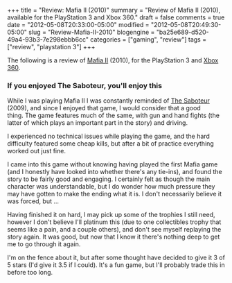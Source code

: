 +++
title = "Review: Mafia II (2010)"
summary = "Review of Mafia II (2010), available for the PlayStation 3 and Xbox 360."
draft = false
comments = true
date = "2012-05-08T20:33:00-05:00"
modified = "2012-05-08T20:49:30-05:00"
slug = "Review-Mafia-II-2010"
blogengine = "ba25e689-d520-49a4-93b3-7e298ebbb6cc"
categories = ["gaming", "review"]
tags = ["review", "playstation 3"]
+++

<div class="note">
<p>The following is a review of <a rel="external" href="http://www.amazon.com/Mafia-II-Playstation-3/dp/B00198PO5I?tag=strivinglifen-20">Mafia II</a> (2010), for the PlayStation 3 and <a rel="external" href="http://www.amazon.com/Mafia-II-Xbox-360/dp/B000ZK698C?tag=strivinglifen-20">Xbox 360</a>.</p>
</div>
<h3>If you enjoyed The Saboteur, you'll enjoy this</h3>
<p>While I was playing Mafia II I was constantly reminded of <a rel="external" href="http://www.amazon.com/The-Saboteur-Playstation-3/dp/B00149ILDO?tag=strivinglifen-20">The Saboteur</a> (2009), and since I enjoyed that game, I would consider that a good thing.&nbsp;The game features much of the same, with gun and hand fights (the latter of which plays an important part in the story) and driving.</p>
<p>I experienced no technical issues while playing the game, and the hard difficulty featured some cheap kills, but after a bit of practice everything worked out just fine.</p>
<p>I came into this game without knowing having played the first Mafia game (and I honestly have looked into whether there's any tie-ins), and found the story to be fairly good and engaging. I certainly felt as though the main character was understandable, but I do wonder how much pressure they may have gotten to make the ending what it is. I don't necessarily believe it was forced, but ...</p>
<p>Having finished it on hard, I may pick up some of the trophies I still need, however I don't believe I'll platinum this (due to one collectibles trophy that seems like a pain, and a couple others), and don't see myself replaying the story again. It was good, but now that I know it there's nothing deep to get me to go through it again.</p>
<p>I'm on the fence about it, but after some thought have decided to give it 3 of 5 stars (I'd give it 3.5 if I could). It's a fun game, but I'll probably trade this in before too long.</p>
